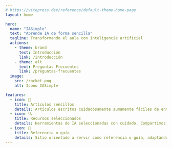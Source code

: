 ```yaml
---
# https://vitepress.dev/reference/default-theme-home-page
layout: home

hero:
  name: "IASimple"
  text: "Aprende IA de forma sencilla"
  tagline: Transformando el aula con inteligencia artificial
  actions:
    - theme: brand
      text: Introducción
      link: /introducción
    - theme: alt
      text: Preguntas Frecuentes
      link: /preguntas-frecuentes
  image:
    src: /rocket.png
    alt: Icono IASimple

features:
  - icon: 🧠
    title: Artículos sencillos
    details: Artículos escritos cuidadósamente sumamente fáciles de entender.
  - icon: 🔍
    title: Recursos seleccionados
    details: Herramientas de IA seleccionadas con cuidado. Compartimos las mejores herramientas disponibles.
  - icon: 📑
    title: Referencia o guía
    details: Sitio orientado a servir como referencia o guía, adaptándose a tus necesidades.
---
```


